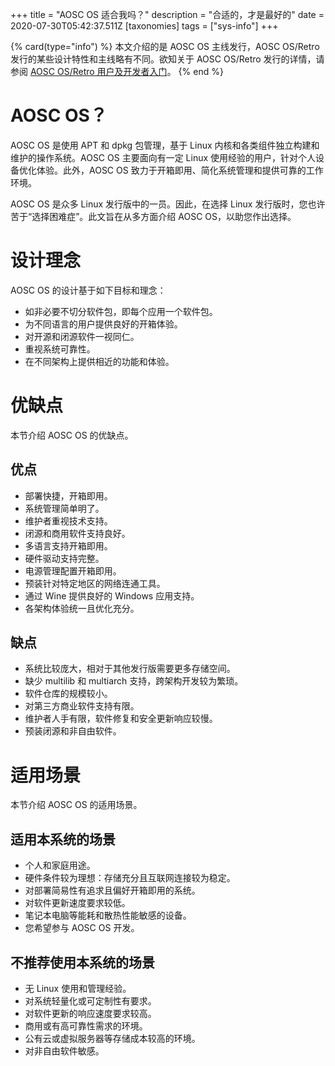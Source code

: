 +++
title = "AOSC OS 适合我吗？"
description = "合适的，才是最好的"
date = 2020-07-30T05:42:37.511Z
[taxonomies]
tags = ["sys-info"]
+++

{% card(type="info") %}
本文介绍的是 AOSC OS 主线发行，AOSC OS/Retro 发行的某些设计特性和主线略有不同。欲知关于 AOSC OS/Retro 发行的详情，请参阅 [AOSC OS/Retro 用户及开发者入门](@/aosc-os/retro/intro.md)。
{% end %}

# AOSC OS？

AOSC OS 是使用 APT 和 dpkg 包管理，基于 Linux 内核和各类组件独立构建和维护的操作系统。AOSC OS 主要面向有一定 Linux 使用经验的用户，针对个人设备优化体验。此外，AOSC OS 致力于开箱即用、简化系统管理和提供可靠的工作环境。

AOSC OS 是众多 Linux 发行版中的一员。因此，在选择 Linux 发行版时，您也许苦于“选择困难症”。此文旨在从多方面介绍 AOSC OS，以助您作出选择。

# 设计理念

AOSC OS 的设计基于如下目标和理念：

- 如非必要不切分软件包，即每个应用一个软件包。
- 为不同语言的用户提供良好的开箱体验。
- 对开源和闭源软件一视同仁。
- 重视系统可靠性。
- 在不同架构上提供相近的功能和体验。

# 优缺点

本节介绍 AOSC OS 的优缺点。

## 优点

- 部署快捷，开箱即用。
- 系统管理简单明了。
- 维护者重视技术支持。
- 闭源和商用软件支持良好。
- 多语言支持开箱即用。
- 硬件驱动支持完整。
- 电源管理配置开箱即用。
- 预装针对特定地区的网络连通工具。
- 通过 Wine 提供良好的 Windows 应用支持。
- 各架构体验统一且优化充分。

## 缺点

- 系统比较庞大，相对于其他发行版需要更多存储空间。
- 缺少 multilib 和 multiarch 支持，跨架构开发较为繁琐。
- 软件仓库的规模较小。
- 对第三方商业软件支持有限。
- 维护者人手有限，软件修复和安全更新响应较慢。
- 预装闭源和非自由软件。

# 适用场景

本节介绍 AOSC OS 的适用场景。

## 适用本系统的场景

- 个人和家庭用途。
- 硬件条件较为理想：存储充分且互联网连接较为稳定。
- 对部署简易性有追求且偏好开箱即用的系统。
- 对软件更新速度要求较低。
- 笔记本电脑等能耗和散热性能敏感的设备。
- 您希望参与 AOSC OS 开发。

## 不推荐使用本系统的场景

- 无 Linux 使用和管理经验。
- 对系统轻量化或可定制性有要求。
- 对软件更新的响应速度要求较高。
- 商用或有高可靠性需求的环境。
- 公有云或虚拟服务器等存储成本较高的环境。
- 对非自由软件敏感。
